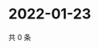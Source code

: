 # 2022-01-23

共 0 条

<!-- BEGIN WEIBO -->
<!-- 最后更新时间 Sun Jan 23 2022 08:50:46 GMT+0800 (China Standard Time) -->

<!-- END WEIBO -->
